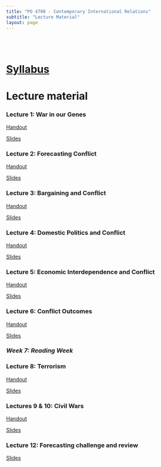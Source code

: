 ```yaml
---
title: "PO 4700 - Contemporary International Relations"
subtitle: "Lecture Material"
layout: page
---
```


<br>
<br>

# [Syllabus](../assets/files/teaching/PO4700/PO4700_syllabus.pdf)

# Lecture material
### Lecture 1: War in our Genes

[Handout](../assets/files/teaching/PO4700/War_in_our_Genes_handout.html)

[Slides](../assets/files/teaching/PO4700/War_in_our_Genes_slides.html)

### Lecture 2: Forecasting Conflict

[Handout](../assets/files/teaching/PO4700/Forecasting_Conflict_handout.html)

[Slides](../assets/files/teaching/PO4700/Forecasting_Conflict_slides.html)


### Lecture 3: Bargaining and Conflict

[Handout](../assets/files/teaching/PO4700/bargainingAndConflict_handout.html)

[Slides](../assets/files/teaching/PO4700/bargainingAndConflict_slides.html)

### Lecture 4: Domestic Politics and Conflict

[Handout](../assets/files/teaching/PO4700/DomesticPolitics_handout.html)

[Slides](../assets/files/teaching/PO4700/DomesticPolitics_slides.html)


### Lecture 5: Economic Interdependence and Conflict

[Handout](../assets/files/teaching/PO4700/EconInterdependence_handout.html)

[Slides](../assets/files/teaching/PO4700/EconInterdependence_slides.html)


### Lecture 6: Conflict Outcomes

[Handout](../assets/files/teaching/PO4700/conflictOutcomes_handout.html)

[Slides](../assets/files/teaching/PO4700/conflictOutcomes.html)

### *Week 7: Reading Week*


### Lecture 8: Terrorism

[Handout](../assets/files/teaching/PO4700/terrorism_handout.html)

[Slides](../assets/files/teaching/PO4700/terrorism_slides.html)

### Lectures 9 & 10: Civil Wars

[Handout](../assets/files/teaching/PO4700/civilWars_handout.html)

[Slides](../assets/files/teaching/PO4700/civilWars_slides.html)


### Lecture 12: Forecasting challenge and review

[Slides](../assets/files/teaching/PO4700/review.html)
